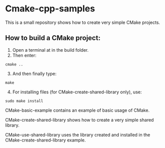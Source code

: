 # Cmake-cpp-samples

This is a small repository shows how to create very simple CMake projects.

## How to build a CMake project:
1. Open a terminal at in the build folder.
2. Then enter:

```
cmake ..
```

3. And then finally type: 

```
make
```

4. For installing files (for CMake-create-shared-library only), use: 

```
sudo make install
``` 




CMake-basic-example contains an example of basic usage of CMake.

CMake-create-shared-library shows how to create a very simple shared library.

CMake-use-shared-library uses the library created and installed in the CMake-create-shared-library example.
